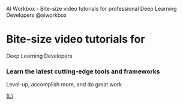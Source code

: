 AI Workbox - Bite-size video tutorials for professional Deep Learning Developers @aiworkbox

#  Bite-size video tutorials for

Deep Learning Developers

###  Learn the latest cutting-edge tools and frameworks

Level-up, accomplish more, and do great work

 [(L)](https://www.aiworkbox.com/lessons)